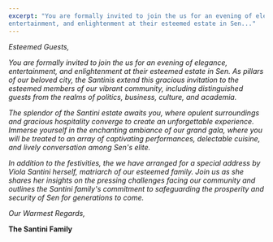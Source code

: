 ```yaml
---
excerpt: "You are formally invited to join the us for an evening of elegance,
entertainment, and enlightenment at their esteemed estate in Sen..."
---
```


*Esteemed Guests,*

*You are formally invited to join the us for an evening of elegance,
entertainment, and enlightenment at their esteemed estate in Sen. As
pillars of our beloved city, the Santinis extend this gracious
invitation to the esteemed members of our vibrant community, including
distinguished guests from the realms of politics, business, culture, and
academia.*

*The splendor of the Santini estate awaits you, where opulent
surroundings and gracious hospitality converge to create an
unforgettable experience. Immerse yourself in the enchanting ambiance of
our grand gala, where you will be treated to an array of captivating
performances, delectable cuisine, and lively conversation among Sen's
elite.*

*In addition to the festivities, the we have arranged for a special
address by Viola Santini herself, matriarch of our esteemed family. Join
us as she shares her insights on the pressing challenges facing our
community and outlines the Santini family's commitment to safeguarding
the prosperity and security of Sen for generations to come.*

*Our Warmest Regards,*

**The Santini Family**

